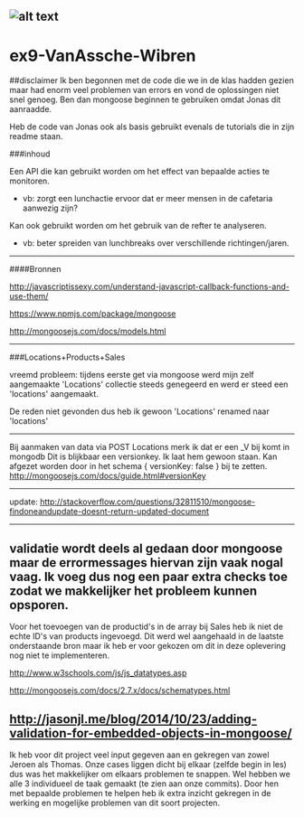 ![alt text](http://www.thomasmore.be/sites/www.thomasmore.be/files/media/tm_vignet_web.png "Thomas More")
---
# ex9-VanAssche-Wibren

##disclaimer
Ik ben begonnen met de code die we in de klas hadden gezien maar had enorm veel problemen van errors en vond de oplossingen niet snel genoeg. 
Ben dan mongoose beginnen te gebruiken omdat Jonas dit aanraadde.

Heb de code van Jonas ook als basis gebruikt evenals de tutorials die in zijn readme staan.


###inhoud

Een API die kan gebruikt worden om het effect van bepaalde acties te monitoren. 
* vb: zorgt een lunchactie ervoor dat er meer mensen in de cafetaria aanwezig zijn?

Kan ook gebruikt worden om het gebruik van de refter te analyseren.
* vb: beter spreiden van lunchbreaks over verschillende richtingen/jaren.

---
####Bronnen

http://javascriptissexy.com/understand-javascript-callback-functions-and-use-them/

https://www.npmjs.com/package/mongoose

http://mongoosejs.com/docs/models.html

---
###Locations+Products+Sales

vreemd probleem: tijdens eerste get via mongoose werd mijn zelf aangemaakte 
'Locations' collectie steeds genegeerd en werd er steed een 'locations' aangemaakt.

De reden niet gevonden dus heb ik gewoon 'Locations' renamed naar 'locations'

---
Bij aanmaken van data via POST Locations merk ik dat er een _V bij komt in mongodb
Dit is blijkbaar een versionkey. Ik laat hem gewoon staan. Kan afgezet worden door in het schema
{ versionKey: false } bij te zetten.
http://mongoosejs.com/docs/guide.html#versionKey

---
update:
http://stackoverflow.com/questions/32811510/mongoose-findoneandupdate-doesnt-return-updated-document

----
validatie wordt deels al gedaan door mongoose maar de errormessages hiervan zijn vaak nogal vaag. 
Ik voeg dus nog een paar extra checks toe zodat we makkelijker het probleem kunnen opsporen.
---
Voor het toevoegen van de productid's in de array bij Sales heb ik niet de echte ID's van products ingevoegd.
Dit werd wel aangehaald in de laatste onderstaande bron maar ik heb er voor gekozen om dit in deze oplevering nog niet te implementeren.

http://www.w3schools.com/js/js_datatypes.asp

http://mongoosejs.com/docs/2.7.x/docs/schematypes.html

http://jasonjl.me/blog/2014/10/23/adding-validation-for-embedded-objects-in-mongoose/ 
---
Ik heb voor dit project veel input gegeven aan en gekregen van zowel Jeroen als Thomas. 
Onze cases liggen dicht bij elkaar (zelfde begin in les) dus was het makkelijker om elkaars problemen te snappen. 
Wel hebben we alle 3 individueel de taak gemaakt (te zien aan onze commits). 
Door hen met bepaalde problemen te helpen heb ik extra inzicht gekregen in de werking en mogelijke problemen van dit soort projecten.


